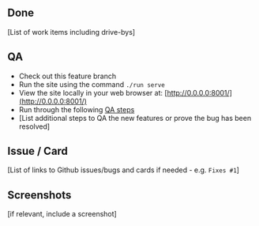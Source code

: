 ## Done

[List of work items including drive-bys]

## QA

- Check out this feature branch
- Run the site using the command `./run serve`
- View the site locally in your web browser at: [http://0.0.0.0:8001/](http://0.0.0.0:8001/)
- Run through the following [QA steps](https://canonical-web-and-design.github.io/practices/workflow/qa-steps.html)
- [List additional steps to QA the new features or prove the bug has been resolved]


## Issue / Card

[List of links to Github issues/bugs and cards if needed - e.g. `Fixes #1`]

## Screenshots

[if relevant, include a screenshot]

